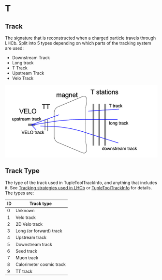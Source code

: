 # T

## Track

The signature that is reconstructed when a charged particle travels through LHCb.
Split into 5 types depending on which parts of the tracking system are used:

* Downstream Track
* Long track
* T Track
* Upstream Track
* Velo Track

[!["Track types in LHCb"](/figures/track_types.png)](/figures/track_types.png)

## Track Type

The type of the track used in TupleToolTrackInfo, and anything that includes it. See [Tracking strategies used in LHCb](https://twiki.cern.ch/twiki/bin/view/LHCb/LHCbTrackingStrategies#Track_types) or [TupleToolTrackInfo](https://twiki.cern.ch/twiki/bin/view/LHCb/TupleToolTrackInfo) for details. The types are:

| ID | Track type |
|----|------------|
| 0  |  Unknown   |
| 1  |  Velo track |
| 2  |  2D Velo track |
| 3  |  Long (or forward) track |
| 4  |  Upstream track |
| 5  |  Downstream track |
| 6  |  Seed track |
| 7  |  Muon track |
| 8  |  Calorimeter cosmic track |
| 9  |  TT track |


